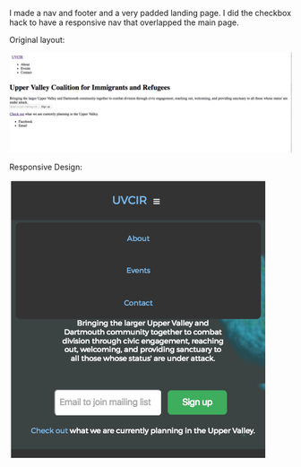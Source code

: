 I made a nav and footer and a very padded landing page.
I did the checkbox hack to have a responsive nav that overlapped the main page.

Original layout:

![](img/screencap.png)

Responsive Design:

![](img/responsivescreencap.png)
